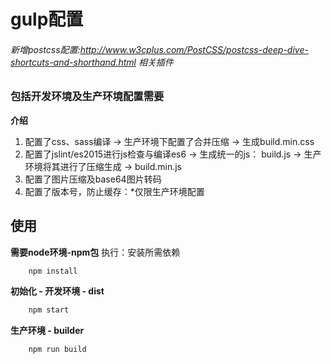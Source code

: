 # gulp配置
###### 新增postcss配置:http://www.w3cplus.com/PostCSS/postcss-deep-dive-shortcuts-and-shorthand.html 相关插件
### 包括开发环境及生产环境配置需要

**介绍**
1. 配置了css、sass编译 -> 生产环境下配置了合并压缩 -> 生成build.min.css
2. 配置了jslint/es2015进行js检查与编译es6 -> 生成统一的js： build.js -> 生产环境将其进行了压缩生成 -> build.min.js
3. 配置了图片压缩及base64图片转码
4. 配置了版本号，防止缓存：*仅限生产环境配置

## 使用
**需要node环境-npm包**
  执行：安装所需依赖
``` javascript
    npm install
```

**初始化 - 开发环境 - dist**
``` javascript
    npm start
```

**生产环境 - builder**
``` javascript
    npm run build
```
